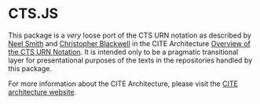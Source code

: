 # CTS.JS

This package is a *very* loose port of the CTS URN notation as described by [Neel Smith](https://github.com/neelsmith) and [Christopher Blackwell](https://github.com/Eumaeus) in the CITE Architecture [Overview of the CTS URN Notation](http://cite-architecture.github.io/ctsurn/overview/). It is intended only to be a pragmatic transitional layer for presentational purposes of the texts in the repositories handled by this package.

For more information about the CITE Architecture, please visit the [CITE architecture website](http://cite-architecture.github.io/).
